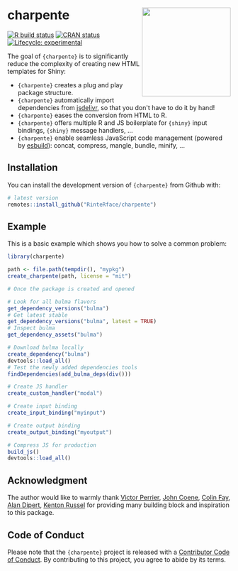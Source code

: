
# charpente <img src="https://rinterface.com/inst/images/charpente.png" width="200px" align="right"/>

<!-- badges: start -->
[![R build status](https://github.com/RinteRface/charpente/workflows/R-CMD-check/badge.svg)](https://github.com/RinteRface/charpente/actions)
[![CRAN status](https://www.r-pkg.org/badges/version/charpente)](https://CRAN.R-project.org/package=charpente)
[![Lifecycle: experimental](https://img.shields.io/badge/lifecycle-experimental-orange.svg)](https://www.tidyverse.org/lifecycle/#experimental)
<!-- badges: end -->

The goal of `{charpente}` is to significantly reduce the complexity of creating new HTML templates for Shiny:

  - `{charpente}` creates a plug and play package structure.
  - `{charpente}` automatically import dependencies from [jsdelivr](https://www.jsdelivr.com/), so that you don't have to do it by hand! 
  - `{charpente}` eases the conversion from HTML to R.
  - `{charpente}` offers multiple R and JS boilerplate for `{shiny}` input bindings, `{shiny}` message handlers, ...
  - `{charpente}` enable seamless JavaScript code management (powered by [esbuild](https://esbuild.github.io/)): concat, compress, mangle, bundle, minify, ...


## Installation

You can install the development version of `{charpente}` from Github with:

``` r
# latest version
remotes::install_github("RinteRface/charpente")
```

## Example

This is a basic example which shows you how to solve a common problem:

``` r
library(charpente)

path <- file.path(tempdir(), "mypkg")
create_charpente(path, license = "mit")

# Once the package is created and opened

# Look for all bulma flavors
get_dependency_versions("bulma")
# Get latest stable
get_dependency_versions("bulma", latest = TRUE)
# Inspect bulma
get_dependency_assets("bulma")

# Download bulma locally
create_dependency("bulma")
devtools::load_all()
# Test the newly added dependencies tools
findDependencies(add_bulma_deps(div()))

# Create JS handler
create_custom_handler("modal")

# Create input binding
create_input_binding("myinput")

# Create output binding
create_output_binding("myoutput")

# Compress JS for production
build_js()
devtools::load_all()
```

## Acknowledgment 
The author would like to warmly thank [Victor Perrier](https://twitter.com/_pvictorr?lang=fr), 
[John Coene](https://twitter.com/jdatap), [Colin Fay](https://twitter.com/_ColinFay), [Alan Dipert](https://twitter.com/alandipert), [Kenton Russel](https://twitter.com/timelyportfolio) for providing many building block and inspiration to this package. 

## Code of Conduct
  
  Please note that the `{charpente}` project is released with a [Contributor Code of Conduct](https://contributor-covenant.org/version/2/0/CODE_OF_CONDUCT.html). 
  By contributing to this project, you agree to abide by its terms.
